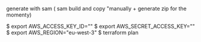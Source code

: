 generate with sam ( sam build and copy "manually + generate zip for the momenty)


$ export AWS_ACCESS_KEY_ID=""
$ export AWS_SECRET_ACCESS_KEY=""
$ export AWS_REGION="eu-west-3"
$ terraform plan